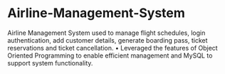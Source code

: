 # Airline-Management-System
 Airline Management System used to manage flight schedules, login authentication, add customer details, generate boarding pass, ticket reservations and ticket cancellation. • Leveraged the features of Object Oriented Programming to enable efficient management and MySQL to support system functionality.
